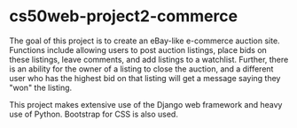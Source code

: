 # cs50web-project2-commerce

The goal of this project is to create an eBay-like e-commerce auction site. Functions include allowing users to post auction listings, place bids on these listings, leave comments, and add listings to a watchlist. Further, there is an ability for the owner of a listing to close the auction, and a different user who has the highest bid on that listing will get a message saying they "won" the listing.

This project makes extensive use of the Django web framework and heavy use of Python. Bootstrap for CSS is also used.
